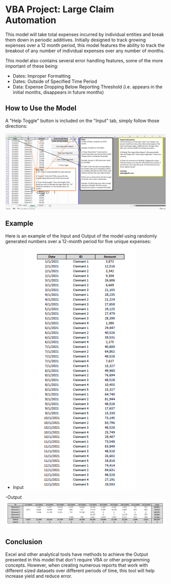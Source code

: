 # VBA Project: Large Claim Automation
This model will take total expenses incurred by individual entities and break them down in periodic additives.
Initially designed to track growing expenses over a 12 month period, this model features the ability to track the breakout of any number of individual expenses over any number of months.

This model also contains several error handling features, some of the more important of these being:
- Dates: Improper Formatting
- Dates: Outside of Specified Time Period
- Data: Expense Dropping Below Reporting Threshold (i.e. appears in the initial months, disappears in future months)

## How to Use the Model
A "Help Toggle" button is included on the "Input" tab, simply follow those directions:

![Toggle Help](ToggleHelp.png)

## Example
Here is an example of the Input and Output of the model using randomly generated numbers over a 12-month period for five unique expenses:

- Input
![Input and Output](InputPic.png)

-Output
![Input and Output](OutputPic.png)

## Conclusion
Excel and other analytical tools have methods to achieve the Output presented in this model that don't require VBA or other programming concepts. However, when creating numerous reports that work with different sized datasets over different periods of time, this tool will help increase yield and reduce error.

